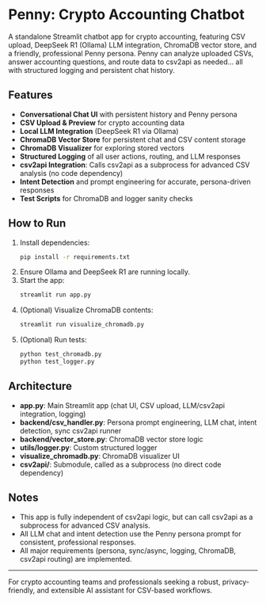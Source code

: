 # Penny: Crypto Accounting Chatbot

A standalone Streamlit chatbot app for crypto accounting, featuring CSV upload, DeepSeek R1 (Ollama) LLM integration, ChromaDB vector store, and a friendly, professional Penny persona. Penny can analyze uploaded CSVs, answer accounting questions, and route data to csv2api as needed... all with structured logging and persistent chat history.

## Features
- **Conversational Chat UI** with persistent history and Penny persona
- **CSV Upload & Preview** for crypto accounting data
- **Local LLM Integration** (DeepSeek R1 via Ollama)
- **ChromaDB Vector Store** for persistent chat and CSV content storage
- **ChromaDB Visualizer** for exploring stored vectors
- **Structured Logging** of all user actions, routing, and LLM responses
- **csv2api Integration**: Calls csv2api as a subprocess for advanced CSV analysis (no code dependency)
- **Intent Detection** and prompt engineering for accurate, persona-driven responses
- **Test Scripts** for ChromaDB and logger sanity checks

## How to Run

1. Install dependencies:
   ```sh
   pip install -r requirements.txt
   ```
2. Ensure Ollama and DeepSeek R1 are running locally.
3. Start the app:
   ```sh
   streamlit run app.py
   ```
4. (Optional) Visualize ChromaDB contents:
   ```sh
   streamlit run visualize_chromadb.py
   ```
5. (Optional) Run tests:
   ```sh
   python test_chromadb.py
   python test_logger.py
   ```

## Architecture
- **app.py**: Main Streamlit app (chat UI, CSV upload, LLM/csv2api integration, logging)
- **backend/csv_handler.py**: Persona prompt engineering, LLM chat, intent detection, sync csv2api runner
- **backend/vector_store.py**: ChromaDB vector store logic
- **utils/logger.py**: Custom structured logger
- **visualize_chromadb.py**: ChromaDB visualizer UI
- **csv2api/**: Submodule, called as a subprocess (no direct code dependency)

## Notes
- This app is fully independent of csv2api logic, but can call csv2api as a subprocess for advanced CSV analysis.
- All LLM chat and intent detection use the Penny persona prompt for consistent, professional responses.
- All major requirements (persona, sync/async, logging, ChromaDB, csv2api routing) are implemented.

---
For crypto accounting teams and professionals seeking a robust, privacy-friendly, and extensible AI assistant for CSV-based workflows.
